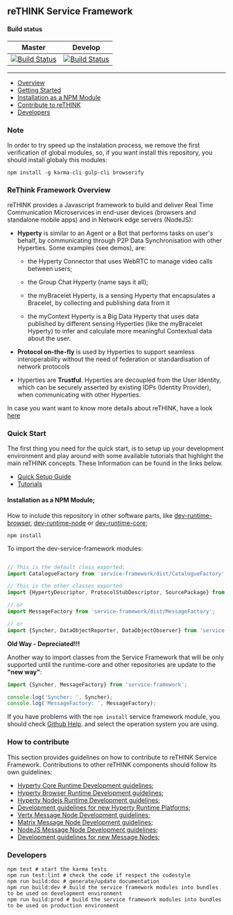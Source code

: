 

reTHINK Service Framework 
-------------------------

#### Build status

| Master                                   | Develop                                  |
| ---------------------------------------- | ---------------------------------------- |
| [![Build Status](https://travis-ci.org/reTHINK-project/dev-service-framework.svg?branch=master)](https://travis-ci.org/reTHINK-project/dev-service-framework) | [![Build Status](https://travis-ci.org/reTHINK-project/dev-service-framework.svg?branch=develop)](https://travis-ci.org/reTHINK-project/dev-service-framework)

-------------------------

- [Overview](#rethink-framework-overview)
- [Getting Started](#quick-start)
- [Installation as a NPM Module](#how-to-install)
- [Contribute to reTHINK](#how-to-contribute)
- [Developers](#developers)

### <a id="note">Note</a>
In order to try speed up the instalation process, we remove the first verification of global modules, so, if you want install this repository, you should install globaly this modules:

```shell
npm install -g karma-cli gulp-cli browserify
```

### ReThink Framework Overview

reTHINK provides a Javascript framework to build and deliver Real Time Communication Microservices in end-user devices (browsers and standalone mobile apps) and in Network edge servers (NodeJS):

* **Hyperty** is similar to an Agent or a Bot that performs tasks on user's behalf, by communicating through P2P Data Synchronisation with other Hyperties. Some examples (see demos), are:

  - the Hyperty Connector that uses WebRTC to manage video calls between users;

  - the Group Chat Hyperty (name says it all);

  - the myBracelet Hyperty, is a sensing Hyperty that encapsulates a Bracelet, by collecting and publishing data from it

  - the myContext Hyperty is a Big Data Hyperty that uses data published by different sensing Hyperties (like the myBracelet Hyperty) to infer and calculate more meaningful Contextual data about the user.

* **Protocol on-the-fly** is used by Hyperties to support seamless interoperability without the need of federation or standardisation of network protocols

* Hyperties are **Trustful**. Hyperties are decoupled from the User Identity, which can be securely asserted by existing IDPs (Identity Provider), when communicating with other Hyperties.

In case you want want to know more details about reTHINK, have a look [here](docs/tutorials/readme.md)

### <a id="quick-start">Quick Start</a>

The first thing you need for the quick start, is to setup up your development environment and play around with some available tutorials that highlight the main reTHINK concepts. These Information can be found in the links below.  
* [Quick Setup Guide](https://github.com/reTHINK-project/dev-hyperty-toolkit)
* [Tutorials](https://github.com/reTHINK-project/dev-hyperty-toolkit/blob/master/docs/tutorials/readme.md)


#### <a id="how-to-install">Installation as a NPM Module;</a>

How to include this repository in other software parts, like [dev-runtime-browser](https://github.com/reTHINK-project/dev-runtime-browser), [dev-runtime-node](https://github.com/reTHINK-project/dev-runtime-node) or [dev-runtime-core](https://github.com/reTHINK-project/dev-runtime-core);

```shell
npm install
```

To import the dev-service-framework modules:
```javascript

// This is the default class exported;
import CatalogueFactory from 'service-framework/dist/CatalogueFactory';

// This is the other classes exported
import {HypertyDescriptor, ProtocolStubDescriptor, SourcePackage} from 'service-framework/dist/CatalogueFactory';

// or
import MessageFactory from 'service-framework/dist/MessageFactory';

// or
import {Syncher, DataObjectReporter, DataObjectObserver} from 'service-framework/dist/Syncher';
```

**Old Way - Depreciated!!!**

Another way to import classes from the Service Framework that will be only supported until the runtime-core and other repositories are update to the **"new way"**:

```javascript
import {Syncher, MessageFactory} from 'service-framework';

console.log('Syncher: ', Syncher);
console.log('MessageFactory: ', MessageFactory);

```

If you have problems with the `npm install` service framework module, you should check [Github Help](https://help.github.com/articles/generating-ssh-keys/). and select the operation system you are using.

### <a id="how-to-contribute">How to contribute</a>

This section provides guidelines on how to contribute to reTHINK Service Framework. Contributions to other reTHINK components should follow its own guidelines:

- [Hyperty Core Runtime Development guidelines](https://github.com/reTHINK-project/dev-runtime-core/blob/master/readme.md#developer-view);
- [Hyperty Browser Runtime Development guidelines](https://github.com/reTHINK-project/dev-runtime-browser);
- [Hyperty Nodejs Runtime Development guidelines](https://github.com/reTHINK-project/dev-runtime-nodejs);
- [Development guidelines for new Hyperty Runtime Platforms](https://github.com/reTHINK-project/dev-runtime-core/blob/d3.2-working-docs/readme.md#browser-runtime);
- [Vertx Message Node Development guidelines](https://github.com/reTHINK-project/dev-msg-node-vertx);
- [Matrix Message Node Development guidelines](https://github.com/reTHINK-project/dev-msg-node-matrix);
- [NodeJS Message Node Development guidelines](https://github.com/reTHINK-project/dev-msg-node-nodejs);
- [Development guidelines for new Message Nodes](docs/manuals/development-of-protostubs-and-msg-nodes.md);

### <a id="developers">Developers</a>

```shell
npm test # start the karma tests
npm run test:lint # check the code if respect the codestyle
npm run build:doc # generate/update documentation
npm run build:dev # build the service framework modules into bundles to be used on development environment
npm run build:prod # build the service framework modules into bundles to be used on production environment
```
